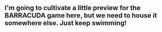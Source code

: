 ## I'm going to cultivate a little preview for the BARRACUDA game here, but we need to house it somewhere else. Just keep swimming!

